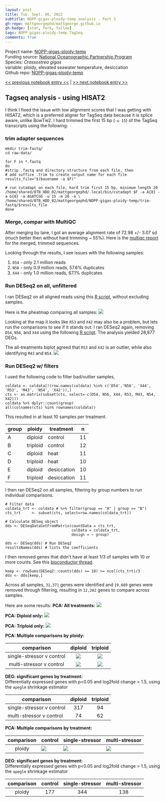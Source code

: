 ```yaml
---
layout: post
title: Tue. Sept. 06, 2022
subtitle: NOPP-gigas-ploidy-temp analysis - Part 3
gh-repo: mattgeorgephd/mattgeorge.github.io
gh-badge: [star, fork, follow]
tags: NOPP-gigas-ploidy-temp TagSeq
comments: true
---
```


Project name: [NOPP-gigas-ploidy-temp](https://github.com/mattgeorgephd/NOPP-gigas-ploidy-temp) <br />
Funding source: [National Oceanographic Partnership Program](https://www.nopp.org/) <br />
Species: *Crassostrea gigas* <br />
variable: ploidy, elevated seawater temperature, desiccation <br />
Github repo: [NOPP-gigas-ploidy-temp](https://github.com/mattgeorgephd/NOPP-gigas-ploidy-temp)

[<< previous notebook entry <<](https://mattgeorgephd.github.io/NOPP-gigas-ploidy-temp-analysis-Part-2/)
 |
[>> next notebook entry >>](https://mattgeorgephd.github.io/NOPP-gigas-ploidy-temp-analysis-Part-4/)

## Tagseq analysis - using HISAT2
I think I fixed the issue with low alignment scores that I was getting with HISAT2, which is a preferred aligner for TagSeq data because it is splice aware, unlike BowTie2. I hard trimmed the first 15 bp (`-u 15`) of the TagSeq transcripts using the following:

### trim adapter sequences
```{bash}
mkdir trim-fastq/
cd raw-data/

for F in *.fastq
do
#strip .fastq and directory structure from each file, then
# add suffice .trim to create output name for each file
results_file="$(basename -a $F)"

# run cutadapt on each file, hard trim first 15 bp, minimum length 20
/home/shared/8TB_HDD_02/mattgeorgephd/.local/bin/cutadapt $F -a A{8} -a G{8} -a AGATCGG -u 15 -m 20 -o \
/home/shared/8TB_HDD_02/mattgeorgephd/NOPP-gigas-ploidy-temp/trim-fastq/$results_file
done

```
### Merge, compar with MultiQC
After merging by lane, I got an average alignment rate of 72.98 +/- 3.07 sd (much better then without hard trimming ~ 55%). Here is the [multiqc report](https://gannet.fish.washington.edu/panopea/NOPP-gigas-ploidy-temp/trim-merge-multiqc_report.html) for the merged, trimmed sequences.

Looking through the results, I see issues with the following samples:
1. `D54` - only 2.1 million reads
2. `N56` - only 0.9 million reads, 57.6% duplicates
3. `X44` - only 1.0 million reads, 67.1% duplicates

### Run DESeq2 on all, unfiltered

I ran DESeq2 on all aligned reads using this [R script](https://github.com/mattgeorgephd/NOPP-gigas-ploidy-temp/blob/main/202107_EXP2/tag-seq/scripts/2_DESeq2_analysis-gigas-unfiltered.Rmd), without excluding samples.

Here is the pheatmap comparing all samples:
![](https://github.com/mattgeorgephd/NOPP-gigas-ploidy-temp/blob/main/202107_EXP2/tag-seq/output/unfiltered/HISAT2/all_treatments/ALL-TREATMENTS-pheatmap.png?raw=true)

Looking at the map it looks like `R53` and `X42` may also be a problem, but lets run the comparisons to see if it stands out. I ran DESeq2 again, removing `D54`, `N56`, and `X44` using the following [R script](https://github.com/mattgeorgephd/NOPP-gigas-ploidy-temp/blob/main/202107_EXP2/tag-seq/scripts/2_DESeq2_analysis-gigas-filtered.Rmd). The analysis yielded 28,877 DEGs.

The all-treatments biplot agreed that `R53` and `X42` is an outlier, while also identifying `M43` and `N54`.
![](https://github.com/mattgeorgephd/NOPP-gigas-ploidy-temp/blob/main/202107_EXP2/tag-seq/output/filtered/HISAT2_multiqc_filter_only/all_treatments/ALL-TREATMENTS-BIPLOT.png?raw=true)

### Run DESeq2 w/ filters
I used the following code to filter bad/outlier samples,
```
coldata <- coldata[!(row.names(coldata) %in% c('D54','N56', 'X44', 'R53', 'M43', 'N54', 'X42')),]
cts <- as.matrix(subset(cts, select=-c(D54, N56, X44, R53, M43, N54, X42)))
coldata %>% dplyr::count(group)
all(colnames(cts) %in% rownames(coldata))
```
This resulted in at least 10 samples per treatment.

| group | ploidy | treatment | n |
| ----     | ----     | ---- | ---- |
|A | diploid	 | control | 11	|
|B | triploid | control | 12	|
|C | diploid	 | heat |  11	|
|D | triploid | heat |  10	|
|E | diploid	 | desiccation |  10	|
|F | triploid | desiccation |  11	|

I then ran DESeq2 on all samples, filtering by group numbers to run individual comparisons.

```
# Filter data
coldata_trt <- coldata # %>% filter(group == "A" | group == "B")
cts_trt     <- subset(cts, select=row.names(coldata_trt))

# Calculate DESeq object
dds <- DESeqDataSetFromMatrix(countData = cts_trt,
                              colData = coldata_trt,
                              design = ~ group)

dds <- DESeq(dds) # Run DESeq2
resultsNames(dds) # lists the coefficients

```
I then removed genes that didn't have at least 1/3 of samples with 10 or more counts. See this [bioconductor thread](https://support.bioconductor.org/p/110307/).
```
keep <- rowSums(DESeq2::counts(dds) >= 10) >= ncol(cts_trt)/3
dds <- dds[keep,]
```
Across all samples, `31,371` genes were identified and `19,089` genes were removed through filtering, resulting in `12,282` genes to compare across samples.

Here are some results:
**PCA: All treatments:**
![](https://github.com/mattgeorgephd/NOPP-gigas-ploidy-temp/blob/main/202107_EXP2/tag-seq/output/filtered/HISAT2_multiqc_biplot/all_treatments/ALL-TREATMENTS-PCA.png?raw=true)

**PCA: Diploid only:**
![](https://github.com/mattgeorgephd/NOPP-gigas-ploidy-temp/blob/main/202107_EXP2/tag-seq/output/filtered/HISAT2_multiqc_biplot/diploid/ALL-TREATMENTS-DIPLOID-PCA.png?raw=true)

**PCA: Triploid only:**
![](https://github.com/mattgeorgephd/NOPP-gigas-ploidy-temp/blob/main/202107_EXP2/tag-seq/output/filtered/HISAT2_multiqc_biplot/triploid/ALL-TREATMENTS-TRIPLOID-PCA.png?raw=true)

**PCA: Multiple comparisons by ploidy:**

|  comparison | diploid   | triploid   |
|:---:|:---:|:---:|
|single-stressor v control   | ![](https://github.com/mattgeorgephd/NOPP-gigas-ploidy-temp/blob/main/202107_EXP2/tag-seq/output/filtered/HISAT2_multiqc_biplot/diploid_heat/DIPLOID-HEAT-PCA.png?raw=true)  | ![](https://github.com/mattgeorgephd/NOPP-gigas-ploidy-temp/blob/main/202107_EXP2/tag-seq/output/filtered/HISAT2_multiqc_biplot/triploid_heat/TRIPLOID-HEAT-PCA.png?raw=true)  |
|multi-stressor v control | ![](https://github.com/mattgeorgephd/NOPP-gigas-ploidy-temp/blob/main/202107_EXP2/tag-seq/output/filtered/HISAT2_multiqc_biplot/diploid_desiccation/DIPLOID-DESICCATION-PCA.png?raw=true)  | ![](https://github.com/mattgeorgephd/NOPP-gigas-ploidy-temp/blob/main/202107_EXP2/tag-seq/output/filtered/HISAT2_multiqc_biplot/triploid_desiccation/TRIPLOID-DESICCATION-PCA.png?raw=true)  |

**DEG: significant genes by treatment:**
</br> Differentially expressed genes with p<0.05 and log2fold change > 1.5, using the `apeglm` shrinkage estimator

|  comparison |diploid   | triploid   |
|---|:---:|:---:|
|single-stressor v control   |  317 |  94 |
|multi-stressor v control | 74  |  62 |

**PCA: Multiple comparisons by treatment:**

| comparison   | control | single-stressor   | multi-stressor   |
|:---:|---|---| --- |
| ploidy | ![](https://github.com/mattgeorgephd/NOPP-gigas-ploidy-temp/blob/main/202107_EXP2/tag-seq/output/filtered/HISAT2_multiqc_biplot/control_ploidy/CONTROL-PLOIDY-PCA.png?raw=true) | ![](https://github.com/mattgeorgephd/NOPP-gigas-ploidy-temp/blob/main/202107_EXP2/tag-seq/output/filtered/HISAT2_multiqc_biplot/heat_ploidy/HEAT-PLOIDY-PCA.png?raw=true) | ![](https://github.com/mattgeorgephd/NOPP-gigas-ploidy-temp/blob/main/202107_EXP2/tag-seq/output/filtered/HISAT2_multiqc_biplot/desiccation_ploidy/DESICCATION-PLOIDY-PCA.png?raw=true) |

**DEG: significant genes by treatment:**
</br> Differentially expressed genes with p<0.05 and log2fold change > 1.5, using the `apeglm` shrinkage estimator

| comparison   | control | single-stressor   | multi-stressor   |
|:---:|:---:|:---:|:--:|
| ploidy | 177 | 344 | 138 |
